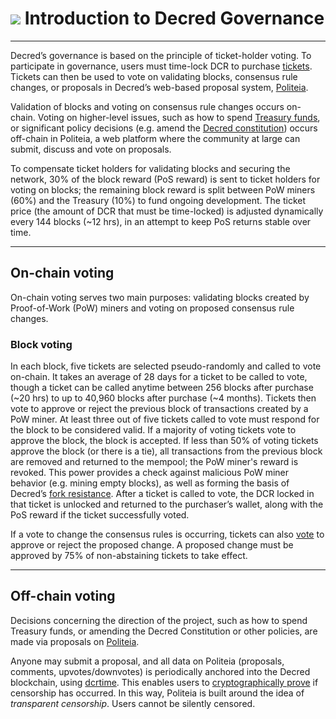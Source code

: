 # <img class="dcr-icon" src="/img/dcr-icons/Governance.svg" /> Introduction to Decred Governance

---

Decred’s governance is based on the principle of ticket-holder voting. To participate in governance, users must time-lock DCR to purchase [tickets](../proof-of-stake/overview.md). Tickets can then be used to vote on validating blocks, consensus rule changes, or proposals in Decred’s web-based proposal system, [Politeia](https://proposals.decred.org/). 

Validation of blocks and voting on consensus rule changes occurs on-chain. Voting on higher-level issues, such as how to spend [Treasury funds](http://explorer.dcrdata.org/address/Dcur2mcGjmENx4DhNqDctW5wJCVyT3Qeqkx), or significant policy decisions (e.g. amend the [Decred constitution](decred-constitution.md)) occurs off-chain in Politeia, a web platform where the community at large can submit, discuss and vote on proposals.

To compensate ticket holders for validating blocks and securing the network, 30% of the block reward (PoS reward) is sent to ticket holders for voting on blocks; the remaining block reward is split between PoW miners (60%) and the Treasury (10%) to fund ongoing development. The ticket price (the amount of DCR that must be time-locked) is adjusted dynamically every 144 blocks (~12 hrs), in an attempt to keep PoS returns stable over time. 


---

## On-chain voting

On-chain voting serves two main purposes: validating blocks created by Proof-of-Work (PoW) miners and voting on proposed consensus rule changes. 

### Block voting

In each block, five tickets are selected pseudo-randomly and called to vote on-chain. It takes an average of 28 days for a ticket to be called to vote, though a ticket can be called anytime between 256 blocks after purchase (~20 hrs) to up to 40,960 blocks after purchase (~4 months). Tickets then vote to approve or reject the previous block of transactions created by a PoW miner. At least three out of five tickets called to vote must respond for the block to be considered valid. If a majority of voting tickets vote to approve the block, the block is accepted. If less than 50% of voting tickets approve the block (or there is a tie), all transactions from the previous block are removed and returned to the mempool; the PoW miner's reward is revoked. This power provides a check against malicious PoW miner behavior (e.g. mining empty blocks), as well as forming the basis of Decred’s [fork resistance](https://medium.com/decred/detailed-analysis-of-decred-fork-resistance-93022e0bcde7). After a ticket is called to vote, the DCR locked in that ticket is unlocked and returned to the purchaser’s wallet, along with the PoS reward if the ticket successfully voted. 

If a vote to change the consensus rules is occurring, tickets can also [vote](consensus-rule-voting/overview.md) to approve or reject the proposed change. A proposed change must be approved by 75% of non-abstaining tickets to take effect.

---

## Off-chain voting

Decisions concerning the direction of the project, such as how to spend Treasury funds, or amending the Decred Constitution or other policies, are made via proposals on [Politeia](https://proposals.decred.org/).

Anyone may submit a proposal, and all data on Politeia (proposals, comments, upvotes/downvotes) is periodically anchored into the Decred blockchain, using [dcrtime](https://github.com/decred/dcrtime). This enables users to [cryptographically prove](politeia/politeia-censorship.md) if censorship has occurred. In this way, Politeia is built around the idea of _transparent censorship_. Users cannot be silently censored. 
